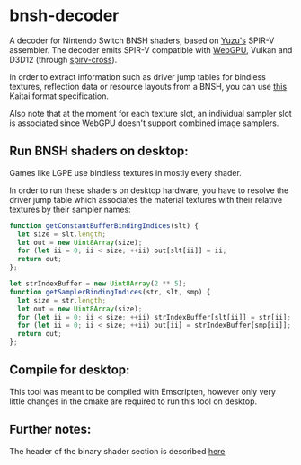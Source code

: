 # bnsh-decoder

A decoder for Nintendo Switch BNSH shaders, based on [Yuzu's](https://github.com/yuzu-emu/yuzu) SPIR-V assembler.
The decoder emits SPIR-V compatible with [WebGPU](https://gpuweb.github.io/gpuweb/), Vulkan and D3D12 (through [spirv-cross](https://github.com/KhronosGroup/SPIRV-Cross)).

In order to extract information such as driver jump tables for bindless textures, reflection data or resource layouts from a BNSH, you can use [this](https://github.com/maierfelix/bnsh-decoder/blob/master/BNSH.ksy) Kaitai format specification.

Also note that at the moment for each texture slot, an individual sampler slot is associated since WebGPU doesn't support combined image samplers.

## Run BNSH shaders on desktop:

Games like LGPE use bindless textures in mostly every shader.

In order to run these shaders on desktop hardware, you have to resolve the driver jump table which associates the material textures with their relative textures by their sampler names:
````js
function getConstantBufferBindingIndices(slt) {
  let size = slt.length;
  let out = new Uint8Array(size);
  for (let ii = 0; ii < size; ++ii) out[slt[ii]] = ii;
  return out;
};

let strIndexBuffer = new Uint8Array(2 ** 5);
function getSamplerBindingIndices(str, slt, smp) {
  let size = str.length;
  let out = new Uint8Array(size);
  for (let ii = 0; ii < size; ++ii) strIndexBuffer[slt[ii]] = str[ii];
  for (let ii = 0; ii < size; ++ii) out[ii] = strIndexBuffer[smp[ii]];
  return out;
};
````

## Compile for desktop:

This tool was meant to be compiled with Emscripten, however only very little changes in the cmake are required to run this tool on desktop.

## Further notes:

The header of the binary shader section is described [here](http://download.nvidia.com/open-gpu-doc/Shader-Program-Header/1/Shader-Program-Header.html)
